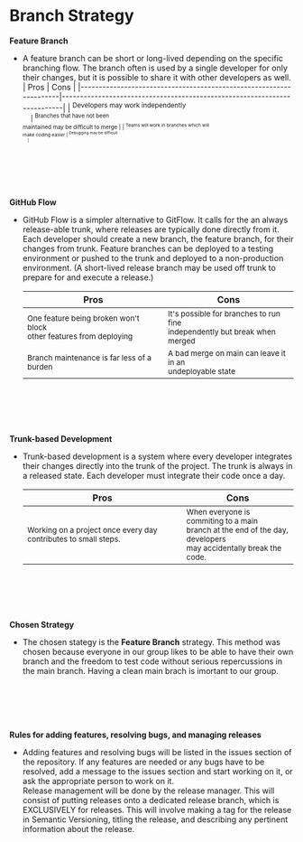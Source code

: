 # Branch Strategy

**Feature Branch**
- A feature branch can be short or long-lived depending on the specific branching flow. The branch often is used by a single developer for only their changes, but it is possible to share it with other developers as well.
	| Pros                                                               | Cons                                                                     |
	|--------------------------------------------------------------------|--------------------------------------------------------------------------|
	| <sup>Developers may work independently<br> ㅤ                      | <sup>Branches that have not been<br>maintained may be difficult to merge |
	| <sup>Teams will work in branches which will <br>make coding easier | <sup> Debugging may be difficult<br>ㅤ                                   |
	
	
	
	<br>
	<br>
	<br>
	<br>
**GitHub Flow**
 - GitHub Flow is a simpler alternative to GitFlow. It calls for the an always release-able trunk, where releases are typically done directly from it. Each developer should create a new branch, the feature branch, for their changes from trunk. Feature branches can be deployed to a testing environment or pushed to the trunk and deployed to a non-production environment. (A short-lived release branch may be used off trunk to prepare for and execute a release.)
						
     | Pros                                                                        | Cons                                                                                |
     |-----------------------------------------------------------------------------|-------------------------------------------------------------------------------------|
     | <sup>One feature being broken won't block <br>other features from deploying | <sup>It's possible for branches to run fine<br> independently but break when merged |
     | <sup>Branch maintenance is far less of a burden                             | <sup>A bad merge on main can leave it in an <br>undeployable state                      |


	<br>
	<br>
	<br>
	<br>
**Trunk-based Development**
- Trunk-based development is a system where every developer integrates their changes directly into the trunk of the project. The trunk is always in a released state. Each developer must integrate their code once a day.

     | Pros                                                                  | Cons                                                                                                                        |
     |-----------------------------------------------------------------------|-----------------------------------------------------------------------------------------------------------------------------|
     | <sup> Working on a project once every day contributes to small steps. | <sup>When everyone is commiting to a main <br>branch at the end of the day, developers <br>may accidentally break the code. |
	 
	
	
	<br>
	<br>
	<br>
	<br>
**Chosen Strategy**
- The chosen stategy is the **Feature Branch** strategy. This method was chosen because everyone in our group likes to be able to have their own branch and the freedom to test code without serious repercussions in the main branch. Having a clean main brach is imortant to our group.



	<br>
	<br>
	<br>
	<br>
**Rules for adding features, resolving bugs, and managing releases**
- Adding features and resolving bugs will be listed in the issues section of the repository. If any features are needed or any bugs have to be resolved, add a message to the issues section and start working on it, or ask the appropriate person to work on it. <br> Release management will be done by the release manager. This will consist of putting releases onto a dedicated release branch, which is EXCLUSIVELY for releases. This will involve making a tag for the release in Semantic Versioning, titling the release, and describing any pertinent information about the release.
